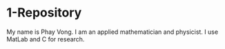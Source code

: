 # 1-Repository

My name is Phay Vong. I am an applied mathematician and physicist. I use MatLab and C for research.
